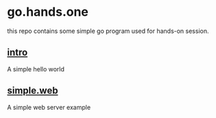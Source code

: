 # go.hands.one
this repo contains some simple go program used for hands-on session.

## [intro](intro)
A simple hello world

## [simple.web](simple.web)
A simple web server example
